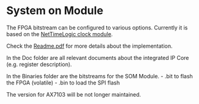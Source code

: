 # System on Module

The FPGA bitstream can be configured to various options. Currently it is based on the [NetTimeLogic clock module](https://www.nettimelogic.com/clock-products.php). 

Check the [Readme.pdf](https://github.com/opencomputeproject/Time-Appliance-Project/blob/master/Time-Card/SOM/FPGA/Readme.pdf) for more details about the implementation.

In the Doc folder are all relevant documents about the integrated IP Core (e.g. register description).

In the Binaries folder are the bitstreams for the SOM Module. 
    - .bit to flash the FPGA (volatile)
    - .bin to load the SPI flash
    
The version for AX7103 will be not longer maintained. 
